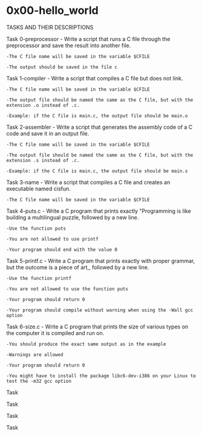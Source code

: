 # 0x00-hello_world 

TASKS AND THEIR DESCRIPTIONS

Task 0-preprocessor - Write a script that runs a C file through the preprocessor and save the result into another file.

	-The C file name will be saved in the variable $CFILE

	-The output should be saved in the file c

Task 1-compiler - Write a script that compiles a C file but does not link.

	-The C file name will be saved in the variable $CFILE

	-The output file should be named the same as the C file, but with the extension .o instead of .c.

	-Example: if the C file is main.c, the output file should be main.o

Task 2-assembler - Write a script that generates the assembly code of a C code and save it in an output file.

	-The C file name will be saved in the variable $CFILE

	-The output file should be named the same as the C file, but with the extension .s instead of .c.

	-Example: if the C file is main.c, the output file should be main.s 

Task 3-name - Write a script that compiles a C file and creates an executable named cisfun.

	-The C file name will be saved in the variable $CFILE 

Task 4-puts.c - Write a C program that prints exactly "Programming is like building a multilingual puzzle, followed by a new line.

	-Use the function puts

	-You are not allowed to use printf

	-Your program should end with the value 0

Task 5-printf.c - Write a C program that prints exactly with proper grammar, but the outcome is a piece of art,, followed by a new line.

	-Use the function printf

	-You are not allowed to use the function puts

	-Your program should return 0

	-Your program should compile without warning when using the -Wall gcc option

Task 6-size.c - Write a C program that prints the size of various types on the computer it is compiled and run on.

	-You should produce the exact same output as in the example

	-Warnings are allowed

	-Your program should return 0

	-You might have to install the package libc6-dev-i386 on your Linux to test the -m32 gcc option

Task 

Task

Task

Task 
